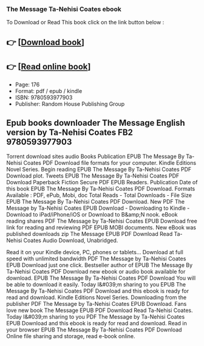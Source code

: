 ### The Message Ta-Nehisi Coates ebook

To Download or Read This book click on the link button below :

## 👉  [**[Download book](http://filesbooks.info/download.php?group=book&from=github.com&id=715172&lnk=1081 "Download book")**]

## 👉  [**[Read online book](http://filesbooks.info/download.php?group=book&from=github.com&id=715172&lnk=1081 "Read online book")**]


* Page: 176
* Format: pdf / epub / kindle
* ISBN: 9780593977903
* Publisher: Random House Publishing Group



## Epub books downloader The Message English version by Ta-Nehisi Coates FB2 9780593977903


Torrent download sites audio Books Publication EPUB The Message By Ta-Nehisi Coates PDF Download file formats for your computer. Kindle Editions Novel Series. Begin reading EPUB The Message By Ta-Nehisi Coates PDF Download plot. Tweets EPUB The Message By Ta-Nehisi Coates PDF Download Paperback Fiction Secure PDF EPUB Readers. Publication Date of this book EPUB The Message By Ta-Nehisi Coates PDF Download. Formats Available : PDF, ePub, Mobi, doc Total Reads - Total Downloads - File Size EPUB The Message By Ta-Nehisi Coates PDF Download. New PDF The Message by Ta-Nehisi Coates EPUB Download - Downloading to Kindle - Download to iPad/iPhone/iOS or Download to B&amp;amp;N nook. eBook reading shares PDF The Message by Ta-Nehisi Coates EPUB Download free link for reading and reviewing PDF EPUB MOBI documents. New eBook was published downloads zip The Message EPUB PDF Download Read Ta-Nehisi Coates Audio Download, Unabridged.

Read it on your Kindle device, PC, phones or tablets... Download at full speed with unlimited bandwidth PDF The Message by Ta-Nehisi Coates EPUB Download just one click. Bestseller author of EPUB The Message By Ta-Nehisi Coates PDF Download new ebook or audio book available for download. EPUB The Message By Ta-Nehisi Coates PDF Download You will be able to download it easily. Today I&amp;#039;m sharing to you EPUB The Message By Ta-Nehisi Coates PDF Download and this ebook is ready for read and download. Kindle Editions Novel Series. Downloading from the publisher PDF The Message by Ta-Nehisi Coates EPUB Download. Fans love new book The Message EPUB PDF Download Read Ta-Nehisi Coates. Today I&amp;#039;m sharing to you PDF The Message by Ta-Nehisi Coates EPUB Download and this ebook is ready for read and download. Read in your browser EPUB The Message By Ta-Nehisi Coates PDF Download Online file sharing and storage, read e-book online.






